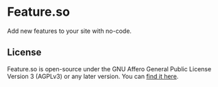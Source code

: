 # Feature.so

Add new features to your site with no-code.


## License
Feature.so is open-source under the GNU Affero General Public License Version 3 (AGPLv3) or any later version. You can [find it here](https://github.com/richiemcilroy/feature/blob/main/LICENSE).
